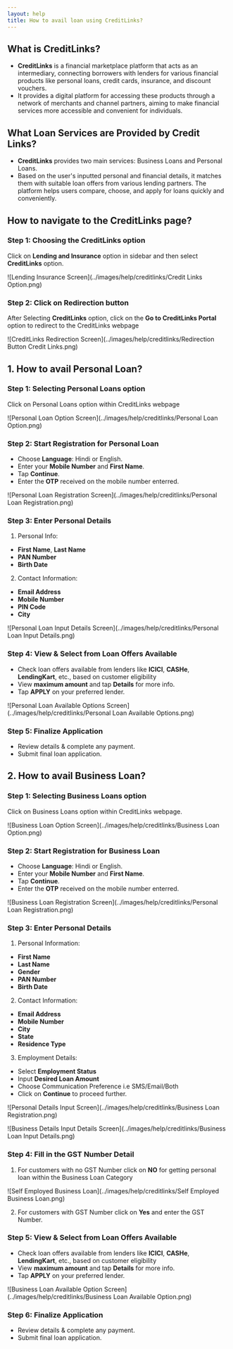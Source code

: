 ```yaml
---
layout: help
title: How to avail loan using CreditLinks?
---
```


## What is CreditLinks?
- **CreditLinks** is a financial marketplace platform that acts as an intermediary, connecting borrowers with lenders for various financial products like personal loans, credit cards, insurance, and discount vouchers.
- It provides a digital platform for accessing these products through a network of merchants and channel partners, aiming to make financial services more accessible and convenient for individuals.

## What Loan Services are Provided by Credit Links?
- **CreditLinks** provides two main services: Business Loans and Personal Loans.
- Based on the user's inputted personal and financial details, it matches them with suitable loan offers from various lending partners. The platform helps users compare, choose, and apply for loans quickly and conveniently.

## How to navigate to the CreditLinks page?

### Step 1: Choosing the CreditLinks option
Click on **Lending and Insurance** option in sidebar and then select **CreditLinks** option.

![Lending Insurance Screen](../images/help/creditlinks/Credit Links Option.png)

### Step 2: Click on Redirection button
After Selecting **CreditLinks** option, click on the **Go to CreditLinks Portal** option to redirect to the CreditLinks webpage

![CreditLinks Redirection Screen](../images/help/creditlinks/Redirection Button Credit Links.png)

## 1. How to avail Personal Loan?

### Step 1: Selecting Personal Loans option
Click on Personal Loans option within CreditLinks webpage

![Personal Loan Option Screen](../images/help/creditlinks/Personal Loan Option.png)

### Step 2: Start Registration for Personal Loan
- Choose **Language**: Hindi or English.
- Enter your **Mobile Number** and **First Name**.
- Tap **Continue**.
- Enter the **OTP** received on the mobile number enterred.

![Personal Loan Registration Screen](../images/help/creditlinks/Personal Loan Registration.png)

### Step 3: Enter Personal Details
1. Personal Info:
- **First Name**, **Last Name**
- **PAN Number**
- **Birth Date**

2. Contact Information:
- **Email Address**
- **Mobile Number**
- **PIN Code**
- **City**

![Personal Loan Input Details Screen](../images/help/creditlinks/Personal Loan Input Details.png)

### Step 4: View & Select from Loan Offers Available
- Check loan offers available from lenders like **ICICI**, **CASHe**, **LendingKart**, etc., based on customer eligibility
- View **maximum amount** and tap **Details** for more info.
- Tap **APPLY** on your preferred lender.

![Personal Loan Available Options Screen](../images/help/creditlinks/Personal Loan Available Options.png)

### Step 5: Finalize Application
- Review details & complete any payment.
- Submit final loan application.

## 2. How to avail Business Loan?

### Step 1: Selecting Business Loans option
Click on Business Loans option within CreditLinks webpage.

![Business Loan Option Screen](../images/help/creditlinks/Business Loan Option.png)

### Step 2: Start Registration for Business Loan
- Choose **Language**: Hindi or English.
- Enter your **Mobile Number** and **First Name**.
- Tap **Continue**.
- Enter the **OTP** received on the mobile number enterred.

![Business Loan Registration Screen](../images/help/creditlinks/Personal Loan Registration.png)

### Step 3: Enter Personal Details
1. Personal Information:
- **First Name**
- **Last Name**
- **Gender**
- **PAN Number**
- **Birth Date**

2. Contact Information:
- **Email Address**
- **Mobile Number**
- **City**
- **State**
- **Residence Type**

3. Employment Details:
- Select **Employment Status**
- Input **Desired Loan Amount**
- Choose Communication Preference i.e SMS/Email/Both
- Click on **Continue** to proceed further.

![Personal Details Input Screen](../images/help/creditlinks/Business Loan Registration.png)

![Business Details Input Details Screen](../images/help/creditlinks/Business Loan Input Details.png)

### Step 4: Fill in the GST Number Detail
1. For customers with no GST Number click on **NO** for getting personal loan within the Business Loan Category

![Self Employed Business Loan](../images/help/creditlinks/Self Employed Business Loan.png)

2. For customers with GST Number click on **Yes** and enter the GST Number.

### Step 5: View & Select from Loan Offers Available
- Check loan offers available from lenders like **ICICI**, **CASHe**, **LendingKart**, etc., based on customer eligibility
- View **maximum amount** and tap **Details** for more info.
- Tap **APPLY** on your preferred lender.

![Business Loan Available Option Screen](../images/help/creditlinks/Business Loan Available Option.png)

### Step 6: Finalize Application
- Review details & complete any payment.
- Submit final loan application.